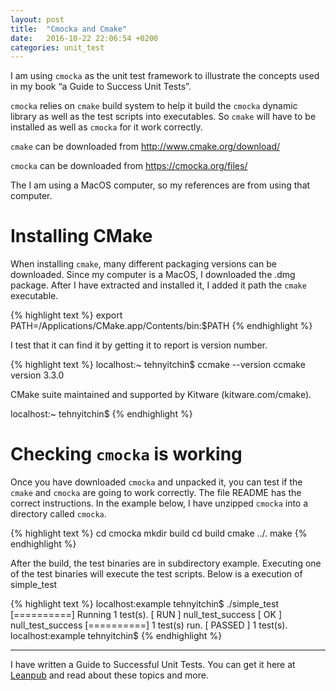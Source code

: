 ```yaml
---
layout: post
title:  "Cmocka and Cmake"
date:   2016-10-22 22:06:54 +0200
categories: unit_test 
---
```

I am using `cmocka` as the unit test framework to illustrate the concepts used in my book “a Guide to Success Unit Tests”.

`cmocka` relies on `cmake` build system to help it build the `cmocka` dynamic library as well as the test scripts into executables. So `cmake` will have to be installed as well as `cmocka` for it work correctly.

`cmake` can be downloaded from http://www.cmake.org/download/

`cmocka` can be downloaded from https://cmocka.org/files/

The I am using a MacOS computer, so my references are from using that computer.

# Installing CMake

When installing `cmake`, many different packaging versions can be downloaded. Since my computer is a MacOS, I downloaded the .dmg package. After I have extracted and installed it, I added it path the `cmake` executable.

{% highlight text %}
 export PATH=/Applications/CMake.app/Contents/bin:$PATH
{% endhighlight %}

I test that it can find it by getting it to report is version number.

{% highlight text %}
 localhost:~ tehnyitchin$ ccmake --version
 ccmake version 3.3.0

 CMake suite maintained and supported by Kitware (kitware.com/cmake).

 localhost:~ tehnyitchin$
{% endhighlight %}

# Checking `cmocka` is working

Once you have downloaded `cmocka` and unpacked it, you can test if the `cmake` and `cmocka` are going to work correctly. The file README has the correct instructions. In the example below, I have unzipped `cmocka` into a directory called `cmocka`.

{% highlight text %}
 cd cmocka
 mkdir build
 cd build
 cmake ../.
 make
{% endhighlight %}

After the build, the test binaries are in subdirectory example. Executing one of the test binaries will execute the test scripts. Below is a execution of simple_test

{% highlight text %}
 localhost:example tehnyitchin$ ./simple_test
 [==========] Running 1 test(s).
 [ RUN ] null_test_success
 [ OK ] null_test_success
 [==========] 1 test(s) run.
 [ PASSED ] 1 test(s).
 localhost:example tehnyitchin$
{% endhighlight %}

---

I have written a Guide to Successful Unit Tests.
You can get it here at [Leanpub][leadpub_sut] and read about these topics and more.

[leadpub_sut]: https://leanpub.com/successfulunittest/